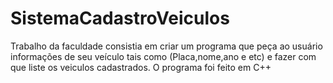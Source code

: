# SistemaCadastroVeiculos
Trabalho da faculdade consistia em criar um programa que peça ao usuário informações de seu veículo tais como (Placa,nome,ano e etc) e fazer com que liste os veiculos cadastrados. O programa foi feito em C++
